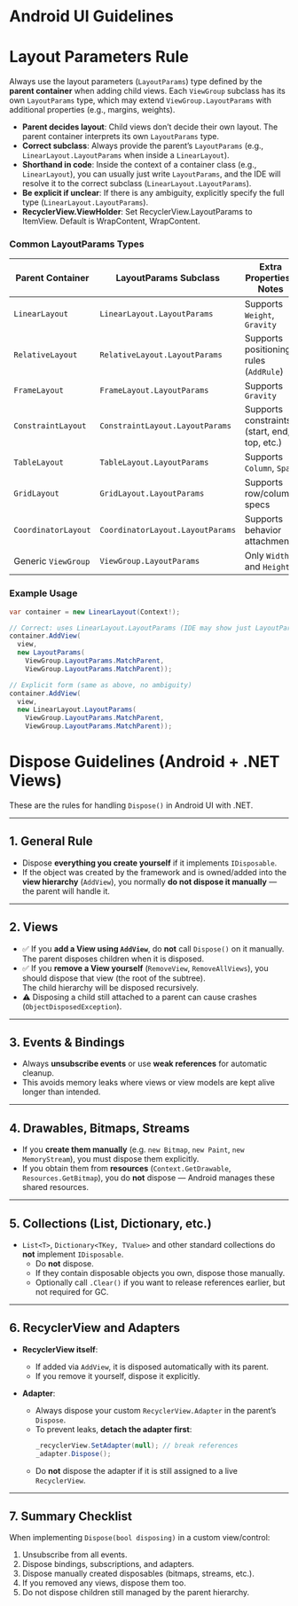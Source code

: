 # Android UI Guidelines

# Layout Parameters Rule

Always use the layout parameters (`LayoutParams`) type defined by the **parent container** when adding child views.
Each `ViewGroup` subclass has its own `LayoutParams` type, which may extend `ViewGroup.LayoutParams` with additional properties (e.g., margins, weights).

* **Parent decides layout**: Child views don’t decide their own layout. The parent container interprets its own `LayoutParams` type.
* **Correct subclass**: Always provide the parent’s `LayoutParams` (e.g., `LinearLayout.LayoutParams` when inside a `LinearLayout`).
* **Shorthand in code**: Inside the context of a container class (e.g., `LinearLayout`), you can usually just write `LayoutParams`, and the IDE will resolve it to the correct subclass (`LinearLayout.LayoutParams`).
* **Be explicit if unclear**: If there is any ambiguity, explicitly specify the full type (`LinearLayout.LayoutParams`).
* **RecyclerView.ViewHolder**: Set RecyclerView.LayoutParams to ItemView. Default is WrapContent, WrapContent.

### Common LayoutParams Types

| Parent Container    | LayoutParams Subclass            | Extra Properties / Notes                     |
| ------------------- | -------------------------------- | -------------------------------------------- |
| `LinearLayout`      | `LinearLayout.LayoutParams`      | Supports `Weight`, `Gravity`                 |
| `RelativeLayout`    | `RelativeLayout.LayoutParams`    | Supports positioning rules (`AddRule`)       |
| `FrameLayout`       | `FrameLayout.LayoutParams`       | Supports `Gravity`                           |
| `ConstraintLayout`  | `ConstraintLayout.LayoutParams`  | Supports constraints (start, end, top, etc.) |
| `TableLayout`       | `TableLayout.LayoutParams`       | Supports `Column`, `Span`                    |
| `GridLayout`        | `GridLayout.LayoutParams`        | Supports row/column specs                    |
| `CoordinatorLayout` | `CoordinatorLayout.LayoutParams` | Supports behavior attachments                |
| Generic `ViewGroup` | `ViewGroup.LayoutParams`         | Only `Width` and `Height`                    |

### Example Usage

```csharp
var container = new LinearLayout(Context!);

// Correct: uses LinearLayout.LayoutParams (IDE may show just LayoutParams)
container.AddView(
  view,
  new LayoutParams(
    ViewGroup.LayoutParams.MatchParent,
    ViewGroup.LayoutParams.MatchParent));

// Explicit form (same as above, no ambiguity)
container.AddView(
  view,
  new LinearLayout.LayoutParams(
    ViewGroup.LayoutParams.MatchParent,
    ViewGroup.LayoutParams.MatchParent));
```


# Dispose Guidelines (Android + .NET Views)

These are the rules for handling `Dispose()` in Android UI with .NET.

---

## 1. General Rule
- Dispose **everything you create yourself** if it implements `IDisposable`.
- If the object was created by the framework and is owned/added into the **view hierarchy** (`AddView`), you normally **do not dispose it manually** — the parent will handle it.

---

## 2. Views
- ✅ If you **add a View using `AddView`**, do **not** call `Dispose()` on it manually.  
  The parent disposes children when it is disposed.
- ✅ If you **remove a View yourself** (`RemoveView`, `RemoveAllViews`), you should dispose that view (the root of the subtree).  
  The child hierarchy will be disposed recursively.
- ⚠️ Disposing a child still attached to a parent can cause crashes (`ObjectDisposedException`).

---

## 3. Events & Bindings
- Always **unsubscribe events** or use **weak references** for automatic cleanup.
- This avoids memory leaks where views or view models are kept alive longer than intended.

---

## 4. Drawables, Bitmaps, Streams
- If you **create them manually** (e.g. `new Bitmap`, `new Paint`, `new MemoryStream`), you must dispose them explicitly.
- If you obtain them from **resources** (`Context.GetDrawable`, `Resources.GetBitmap`), you do **not** dispose — Android manages these shared resources.

---

## 5. Collections (List, Dictionary, etc.)
- `List<T>`, `Dictionary<TKey, TValue>` and other standard collections do **not** implement `IDisposable`.  
  - Do **not** dispose.  
  - If they contain disposable objects you own, dispose those manually.  
  - Optionally call `.Clear()` if you want to release references earlier, but not required for GC.

---

## 6. RecyclerView and Adapters
- **RecyclerView itself**:
  - If added via `AddView`, it is disposed automatically with its parent.  
  - If you remove it yourself, dispose it explicitly.  

- **Adapter**:
  - Always dispose your custom `RecyclerView.Adapter` in the parent’s `Dispose`.  
  - To prevent leaks, **detach the adapter first**:
    ```csharp
    _recyclerView.SetAdapter(null); // break references
    _adapter.Dispose();
    ```
  - Do **not** dispose the adapter if it is still assigned to a live `RecyclerView`.

---

## 7. Summary Checklist
When implementing `Dispose(bool disposing)` in a custom view/control:
1. Unsubscribe from all events.
2. Dispose bindings, subscriptions, and adapters.
3. Dispose manually created disposables (bitmaps, streams, etc.).
4. If you removed any views, dispose them too.
5. Do not dispose children still managed by the parent hierarchy.

